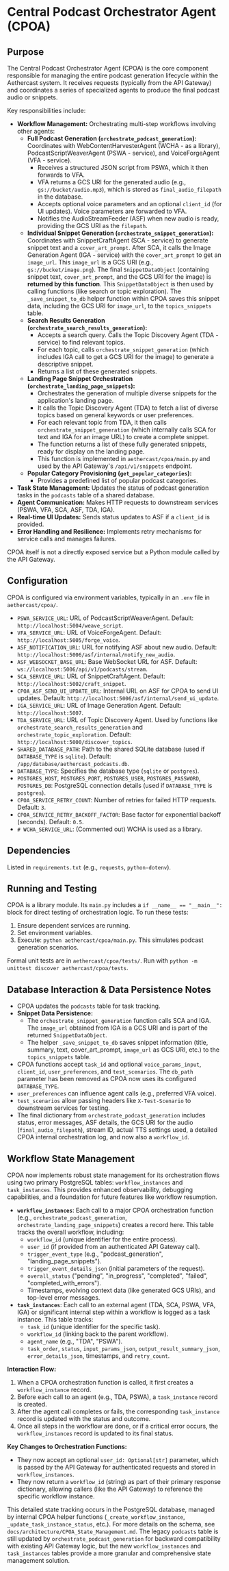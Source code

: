 # Central Podcast Orchestrator Agent (CPOA)

## Purpose

The Central Podcast Orchestrator Agent (CPOA) is the core component responsible for managing the entire podcast generation lifecycle within the Aethercast system. It receives requests (typically from the API Gateway) and coordinates a series of specialized agents to produce the final podcast audio or snippets.

Key responsibilities include:

-   **Workflow Management:** Orchestrating multi-step workflows involving other agents:
    -   **Full Podcast Generation (`orchestrate_podcast_generation`):** Coordinates with WebContentHarvesterAgent (WCHA - as a library), PodcastScriptWeaverAgent (PSWA - service), and VoiceForgeAgent (VFA - service).
        -   Receives a structured JSON script from PSWA, which it then forwards to VFA.
        -   VFA returns a GCS URI for the generated audio (e.g., `gs://bucket/audio.mp3`), which is stored as `final_audio_filepath` in the database.
        -   Accepts optional voice parameters and an optional `client_id` (for UI updates). Voice parameters are forwarded to VFA.
        -   Notifies the AudioStreamFeeder (ASF) when new audio is ready, providing the GCS URI as the `filepath`.
    -   **Individual Snippet Generation (`orchestrate_snippet_generation`):** Coordinates with SnippetCraftAgent (SCA - service) to generate snippet text and a `cover_art_prompt`. After SCA, it calls the Image Generation Agent (IGA - service) with the `cover_art_prompt` to get an `image_url`. This `image_url` is a GCS URI (e.g., `gs://bucket/image.png`). The final `SnippetDataObject` (containing snippet text, `cover_art_prompt`, and the GCS URI for the image) is **returned by this function**. This `SnippetDataObject` is then used by calling functions (like search or topic exploration). The `_save_snippet_to_db` helper function within CPOA saves this snippet data, including the GCS URI for `image_url`, to the `topics_snippets` table.
    -   **Search Results Generation (`orchestrate_search_results_generation`):**
        -   Accepts a search query. Calls the Topic Discovery Agent (TDA - service) to find relevant topics.
        -   For each topic, calls `orchestrate_snippet_generation` (which includes IGA call to get a GCS URI for the image) to generate a descriptive snippet.
        -   Returns a list of these generated snippets.
    -   **Landing Page Snippet Orchestration (`orchestrate_landing_page_snippets`):**
        -   Orchestrates the generation of multiple diverse snippets for the application's landing page.
        -   It calls the Topic Discovery Agent (TDA) to fetch a list of diverse topics based on general keywords or user preferences.
        -   For each relevant topic from TDA, it then calls `orchestrate_snippet_generation` (which internally calls SCA for text and IGA for an image URL) to create a complete snippet.
        -   The function returns a list of these fully generated snippets, ready for display on the landing page.
        -   This function is implemented in `aethercast/cpoa/main.py` and used by the API Gateway's `/api/v1/snippets` endpoint.
    -   **Popular Category Provisioning (`get_popular_categories`):**
        -   Provides a predefined list of popular podcast categories.
-   **Task State Management:** Updates the status of podcast generation tasks in the `podcasts` table of a shared database.
-   **Agent Communication:** Makes HTTP requests to downstream services (PSWA, VFA, SCA, ASF, TDA, IGA).
-   **Real-time UI Updates:** Sends status updates to ASF if a `client_id` is provided.
-   **Error Handling and Resilience:** Implements retry mechanisms for service calls and manages failures.

CPOA itself is not a directly exposed service but a Python module called by the API Gateway.

## Configuration

CPOA is configured via environment variables, typically in an `.env` file in `aethercast/cpoa/`.

-   `PSWA_SERVICE_URL`: URL of PodcastScriptWeaverAgent. Default: `http://localhost:5004/weave_script`.
-   `VFA_SERVICE_URL`: URL of VoiceForgeAgent. Default: `http://localhost:5005/forge_voice`.
-   `ASF_NOTIFICATION_URL`: URL for notifying ASF about new audio. Default: `http://localhost:5006/asf/internal/notify_new_audio`.
-   `ASF_WEBSOCKET_BASE_URL`: Base WebSocket URL for ASF. Default: `ws://localhost:5006/api/v1/podcasts/stream`.
-   `SCA_SERVICE_URL`: URL of SnippetCraftAgent. Default: `http://localhost:5002/craft_snippet`.
-   `CPOA_ASF_SEND_UI_UPDATE_URL`: Internal URL on ASF for CPOA to send UI updates. Default: `http://localhost:5006/asf/internal/send_ui_update`.
-   `IGA_SERVICE_URL`: URL of Image Generation Agent. Default: `http://localhost:5007`.
-   `TDA_SERVICE_URL`: URL of Topic Discovery Agent. Used by functions like `orchestrate_search_results_generation` and `orchestrate_topic_exploration`. Default: `http://localhost:5000/discover_topics`.
-   `SHARED_DATABASE_PATH`: Path to the shared SQLite database (used if `DATABASE_TYPE` is `sqlite`). Default: `/app/database/aethercast_podcasts.db`.
-   `DATABASE_TYPE`: Specifies the database type (`sqlite` or `postgres`).
-   `POSTGRES_HOST`, `POSTGRES_PORT`, `POSTGRES_USER`, `POSTGRES_PASSWORD`, `POSTGRES_DB`: PostgreSQL connection details (used if `DATABASE_TYPE` is `postgres`).
-   `CPOA_SERVICE_RETRY_COUNT`: Number of retries for failed HTTP requests. Default: `3`.
-   `CPOA_SERVICE_RETRY_BACKOFF_FACTOR`: Base factor for exponential backoff (seconds). Default: `0.5`.
-   `# WCHA_SERVICE_URL`: (Commented out) WCHA is used as a library.

## Dependencies

Listed in `requirements.txt` (e.g., `requests`, `python-dotenv`).

## Running and Testing

CPOA is a library module. Its `main.py` includes a `if __name__ == "__main__":` block for direct testing of orchestration logic.
To run these tests:
1. Ensure dependent services are running.
2. Set environment variables.
3. Execute: `python aethercast/cpoa/main.py`.
This simulates podcast generation scenarios.

Formal unit tests are in `aethercast/cpoa/tests/`. Run with `python -m unittest discover aethercast/cpoa/tests`.

## Database Interaction & Data Persistence Notes

-   CPOA updates the `podcasts` table for task tracking.
-   **Snippet Data Persistence:**
    -   The `orchestrate_snippet_generation` function calls SCA and IGA. The `image_url` obtained from IGA is a GCS URI and is part of the returned `SnippetDataObject`.
    -   The helper `_save_snippet_to_db` saves snippet information (title, summary, text, cover_art_prompt, `image_url` as GCS URI, etc.) to the `topics_snippets` table.
-   CPOA functions accept `task_id` and optional `voice_params_input`, `client_id`, `user_preferences`, and `test_scenarios`. The `db_path` parameter has been removed as CPOA now uses its configured `DATABASE_TYPE`.
-   `user_preferences` can influence agent calls (e.g., preferred VFA voice).
-   `test_scenarios` allow passing headers like `X-Test-Scenario` to downstream services for testing.
-   The final dictionary from `orchestrate_podcast_generation` includes status, error messages, ASF details, the GCS URI for the audio (`final_audio_filepath`), stream ID, actual TTS settings used, a detailed CPOA internal orchestration log, and now also a `workflow_id`.

## Workflow State Management

CPOA now implements robust state management for its orchestration flows using two primary PostgreSQL tables: `workflow_instances` and `task_instances`. This provides enhanced observability, debugging capabilities, and a foundation for future features like workflow resumption.

-   **`workflow_instances`**: Each call to a major CPOA orchestration function (e.g., `orchestrate_podcast_generation`, `orchestrate_landing_page_snippets`) creates a record here. This table tracks the overall workflow, including:
    -   `workflow_id` (unique identifier for the entire process).
    -   `user_id` (if provided from an authenticated API Gateway call).
    -   `trigger_event_type` (e.g., "podcast_generation", "landing_page_snippets").
    -   `trigger_event_details_json` (initial parameters of the request).
    -   `overall_status` ("pending", "in_progress", "completed", "failed", "completed_with_errors").
    -   Timestamps, evolving context data (like generated GCS URIs), and top-level error messages.
-   **`task_instances`**: Each call to an external agent (TDA, SCA, PSWA, VFA, IGA) or significant internal step within a workflow is logged as a task instance. This table tracks:
    -   `task_id` (unique identifier for the specific task).
    -   `workflow_id` (linking back to the parent workflow).
    -   `agent_name` (e.g., "TDA", "PSWA").
    -   `task_order`, `status`, `input_params_json`, `output_result_summary_json`, `error_details_json`, timestamps, and `retry_count`.

**Interaction Flow:**
1.  When a CPOA orchestration function is called, it first creates a `workflow_instance` record.
2.  Before each call to an agent (e.g., TDA, PSWA), a `task_instance` record is created.
3.  After the agent call completes or fails, the corresponding `task_instance` record is updated with the status and outcome.
4.  Once all steps in the workflow are done, or if a critical error occurs, the `workflow_instances` record is updated to its final status.

**Key Changes to Orchestration Functions:**
-   They now accept an optional `user_id: Optional[str]` parameter, which is passed by the API Gateway for authenticated requests and stored in `workflow_instances`.
-   They now return a `workflow_id` (string) as part of their primary response dictionary, allowing callers (like the API Gateway) to reference the specific workflow instance.

This detailed state tracking occurs in the PostgreSQL database, managed by internal CPOA helper functions (`_create_workflow_instance`, `_update_task_instance_status`, etc.). For more details on the schema, see `docs/architecture/CPOA_State_Management.md`.
The legacy `podcasts` table is still updated by `orchestrate_podcast_generation` for backward compatibility with existing API Gateway logic, but the new `workflow_instances` and `task_instances` tables provide a more granular and comprehensive state management solution.
```
